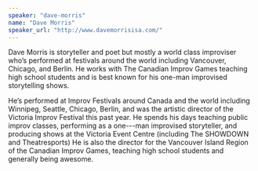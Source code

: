 ```yaml
---
speaker: "dave-morris"
name: "Dave Morris"
speaker_url: "http://www.davemorrisisa.com/"
---
```


Dave Morris is storyteller and poet but mostly a world class improviser
who’s performed at festivals around the world including Vancouver,
Chicago, and Berlin. He works with The Canadian Improv Games teaching
high school students and is best known for his one-man improvised
storytelling shows.

He’s performed at Improv Festivals around Canada and the world including
Winnipeg, Seattle, Chicago, Berlin, and was the artistic director of
the Victoria Improv Festival this past year. He spends his days teaching
public improv classes, performing as a one---man improvised storyteller,
and producing shows at the Victoria Event Centre (including The SHOWDOWN
and Theatresports) He is also the director for the Vancouver Island
Region of the Canadian Improv Games, teaching high school students and
generally being awesome.
